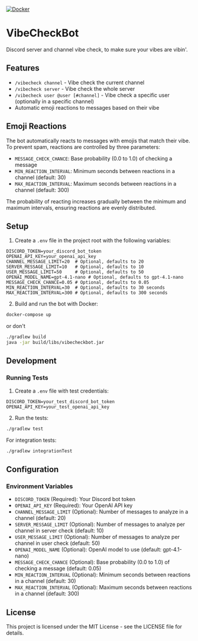 [![Docker](https://github.com/mresnick/VibeCheckBot/actions/workflows/docker-publish.yml/badge.svg?branch=main)](https://github.com/mresnick/VibeCheckBot/actions/workflows/docker-publish.yml)

# VibeCheckBot

Discord server and channel vibe check, to make sure your vibes are vibin'.

## Features

- `/vibecheck channel` - Vibe check the current channel
- `/vibecheck server` - Vibe check the whole server
- `/vibecheck user @user [#channel]` - Vibe check a specific user (optionally in a specific channel)
- Automatic emoji reactions to messages based on their vibe

## Emoji Reactions

The bot automatically reacts to messages with emojis that match their vibe. To prevent spam, reactions are controlled by three parameters:

- `MESSAGE_CHECK_CHANCE`: Base probability (0.0 to 1.0) of checking a message
- `MIN_REACTION_INTERVAL`: Minimum seconds between reactions in a channel (default: 30)
- `MAX_REACTION_INTERVAL`: Maximum seconds between reactions in a channel (default: 300)

The probability of reacting increases gradually between the minimum and maximum intervals, ensuring reactions are evenly distributed.

## Setup

1. Create a `.env` file in the project root with the following variables:
```env
DISCORD_TOKEN=your_discord_bot_token
OPENAI_API_KEY=your_openai_api_key
CHANNEL_MESSAGE_LIMIT=20  # Optional, defaults to 20
SERVER_MESSAGE_LIMIT=10   # Optional, defaults to 10
USER_MESSAGE_LIMIT=50     # Optional, defaults to 50
OPENAI_MODEL_NAME=gpt-4.1-nano # Optional, defaults to gpt-4.1-nano
MESSAGE_CHECK_CHANCE=0.05 # Optional, defaults to 0.05
MIN_REACTION_INTERVAL=30  # Optional, defaults to 30 seconds
MAX_REACTION_INTERVAL=300 # Optional, defaults to 300 seconds
```

2. Build and run the bot with Docker:
```bash
docker-compose up
```
  or don't
```bash
./gradlew build
java -jar build/libs/vibecheckbot.jar
```

## Development

### Running Tests

1. Create a `.env` file with test credentials:
```env
DISCORD_TOKEN=your_test_discord_bot_token
OPENAI_API_KEY=your_test_openai_api_key
```

2. Run the tests:
```bash
./gradlew test
```

For integration tests:
```bash
./gradlew integrationTest
```

## Configuration

### Environment Variables

- `DISCORD_TOKEN` (Required): Your Discord bot token
- `OPENAI_API_KEY` (Required): Your OpenAI API key
- `CHANNEL_MESSAGE_LIMIT` (Optional): Number of messages to analyze in a channel (default: 20)
- `SERVER_MESSAGE_LIMIT` (Optional): Number of messages to analyze per channel in server check (default: 10)
- `USER_MESSAGE_LIMIT` (Optional): Number of messages to analyze per channel in user check (default: 50)
- `OPENAI_MODEL_NAME` (Optional): OpenAI model to use (default: gpt-4.1-nano)
- `MESSAGE_CHECK_CHANCE` (Optional): Base probability (0.0 to 1.0) of checking a message (default: 0.05)
- `MIN_REACTION_INTERVAL` (Optional): Minimum seconds between reactions in a channel (default: 30)
- `MAX_REACTION_INTERVAL` (Optional): Maximum seconds between reactions in a channel (default: 300)

## License

This project is licensed under the MIT License - see the LICENSE file for details. 
